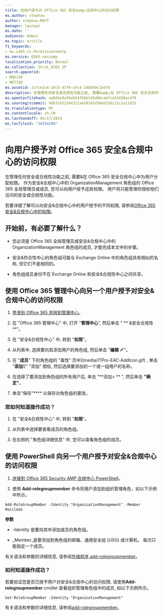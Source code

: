 ```yaml
---
title: 向用户授予对 Office 365 安全&amp;合规中心的访问权限
ms.author: stephow
author: stephow-MSFT
manager: laurawi
ms.date: ''
audience: Admin
ms.topic: article
f1_keywords:
- ms.o365.cc.PermissionsHelp
ms.service: O365-seccomp
localization_priority: Normal
ms.collection: Strat_O365_IP
search.appverid:
- MOE150
- MET150
ms.assetid: 2cfce2c8-20c5-47f9-afc4-24b059c1bd76
description: 在管理任何安全或合规性功能之前, 需要&amp;在 Office 365 安全合规中心中为用户分配权限。
ms.openlocfilehash: aa0d1e9af6eb547bbb145d06cabfc431028ec4f0
ms.sourcegitcommit: 9d67cb52544321a430343d39eb336112c1a11d35
ms.translationtype: MT
ms.contentlocale: zh-CN
ms.lasthandoff: 05/17/2019
ms.locfileid: "34154294"
---
```

# <a name="give-users-access-to-the-office-365-security-amp-compliance-center"></a>向用户授予对 Office 365 安全&amp;合规中心的访问权限

在管理任何安全或合规性功能之前, 需要&amp;在 Office 365 安全合规中心中为用户分配权限。 作为安全&amp;合规中心中的 OrganizationManagement 角色组的 Office 365 全局管理员或成员, 您可以向用户授予这些权限。 用户将只能管理你授权他们访问的安全或合规性功能。 
  
若要详细了解可以向安全&amp;合规中心中的用户授予的不同权限, 请参阅[Office 365 安全&amp;合规中心中的权限](permissions-in-the-security-and-compliance-center.md)。
  
## <a name="what-do-you-need-to-know-before-you-begin"></a>开始前，有必要了解什么？

- 您必须是 Office 365 全局管理员或安全&amp;合规中心中的 OrganizationManagement 角色组的成员, 才能完成本文中的步骤。
    
- 安全&amp;符合性中心的角色组可能与 Exchange Online 中的角色组具有相似的名称, 但它们不是相同的。 
    
- 角色组成员身份不在 Exchange Online 和安全&amp;合规性中心之间共享。
    
## <a name="use-the-office-365-admin-center-to-give-another-user-access-to-the-security-amp-compliance-center"></a>使用 Office 365 管理中心向另一个用户授予对安全&amp;合规中心的访问权限

1. [登录到 Office 365 并转到管理中心](https://go.microsoft.com/fwlink/p/?LinkId=525275)。
    
2. 在 "Office 365 管理中心" 中, 打开 "**管理中心**", 然后单击 " ** &amp;安全合规性**"。 
    
3. 在 "安全&amp;合规性中心" 中, 转到 "**权限**"。
    
4. 从列表中, 选择要向其添加用户的角色组, 然后单击 "**编辑** ![编辑图标](media/O365_MDM_CreatePolicy_EditIcon.gif)"。
    
5. 在 "**成员**" 下的角色组的 "属性" 页中](media/ITPro-EAC-AddIcon.gif) , 单击 "**添加**![" "添加" 图标, 然后选择要添加的一个或一组用户的名称。 
    
6. 在选择了要添加到角色组的所有用户后, 单击 "**添加\> ** ", 然后单击 **"确定"**。
    
7. 单击“保存”**** 以保存对角色组的更改。 
    
### <a name="how-do-you-know-this-worked"></a>您如何知道操作成功？

1. 在 "安全&amp;合规性中心" 中, 转到 "**权限**"。
    
2. 从列表中选择要查看成员的角色组。
    
3. 在右侧的 "角色组详细信息" 中, 您可以查看角色组的成员。
    
## <a name="use-powershell-to-give-another-user-access-to-the-security-amp-compliance-center"></a>使用 PowerShell 向另一个用户授予对安全&amp;合规中心的访问权限

1. [连接到 Office 365 Security _AMP_ 合规中心 PowerShell](https://docs.microsoft.com/en-us/powershell/exchange/office-365-scc/connect-to-scc-powershell/connect-to-scc-powershell?view=exchange-ps)。
    
2. 使用 **Add-rolegroupmember** 命令将用户添加到组织管理角色，如以下示例中所示。 
    
  ```
  Add-RoleGroupMember -Identity "OrganizationManagement" -Member MatildaS
  
  ```

 **参数**
  
- _-Identity_ 是要向其中添加成员的角色组。 
    
- _Member_是要添加到角色组的邮箱、通用安全组 (USG) 或计算机。 每次只能指定一个成员。 
    
有关语法和参数的详细信息, 请参阅[外接程序 add-rolegroupmember](https://go.microsoft.com/fwlink/p/?LinkId=510859)。
  
### <a name="how-do-you-know-this-worked"></a>如何知道操作成功？

若要验证您是否已授予用户对安全&amp;合规中心的访问权限, 请使用**Add-rolegroupmember** cmdlet 查看组织管理角色组中的成员, 如以下示例所示。 
  
```
Get-RoleGroupMember -Identity "OrganizationManagement"

```

有关语法和参数的详细信息, 请参阅[add-rolegroupmember](https://go.microsoft.com/fwlink/p/?LinkId=510860)。
  

